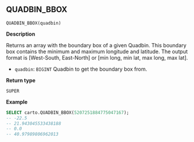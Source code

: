 ## QUADBIN_BBOX

```sql:signature
QUADBIN_BBOX(quadbin)
```

**Description**

Returns an array with the boundary box of a given Quadbin. This boundary box contains the minimum and maximum longitude and latitude. The output format is [West-South, East-North] or [min long, min lat, max long, max lat].

* `quadbin`: `BIGINT` Quadbin to get the boundary box from.

**Return type**

`SUPER`

**Example**

```sql
SELECT carto.QUADBIN_BBOX(5207251884775047167);
-- -22.5
-- 21.943045533438188
-- 0.0
-- 40.97989806962013
```
